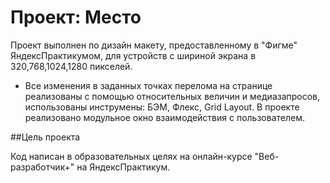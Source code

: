 # Проект: Место

 Проект выполнен по дизайн макету, предоставленному в "Фигме" ЯндексПрактикумом, для устройств с шириной экрана в 320,768,1024,1280 пикселей.

* Все изменения в  заданных точках перелома на странице реализованы с помощью относительных величин и медиазапросов, использованы инструмены: БЭМ, Флекс, Grid Layout. В проекте реализовано модульное окно взаимодействия с пользователем.

##Цель проекта

Код написан в образовательных целях на онлайн-курсе "Веб-разработчик+" на ЯндексПрактикум.



